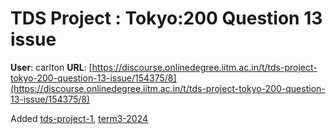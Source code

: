 # TDS Project : Tokyo:200 Question 13 issue

**User**: carlton
**URL**: [https://discourse.onlinedegree.iitm.ac.in/t/tds-project-tokyo-200-question-13-issue/154375/8](https://discourse.onlinedegree.iitm.ac.in/t/tds-project-tokyo-200-question-13-issue/154375/8)

Added [tds-project-1](/tag/tds-project-1), [term3-2024](/tag/term3-2024)
